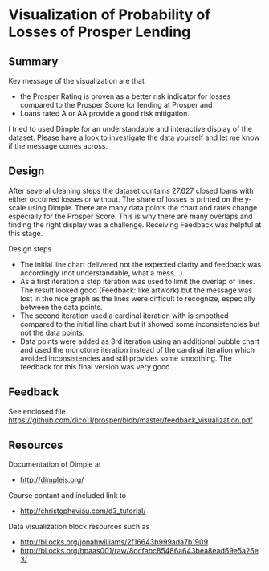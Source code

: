 # Visualization of Probability of Losses of Prosper Lending

## Summary

Key message of the visualization are that 
 - the Prosper Rating is proven as a better risk indicator for losses compared to the Prosper Score for lending at Prosper and 
 - Loans rated A or AA provide a good risk mitigation. 

I tried to used Dimple for an understandable and interactive display of the dataset. Please have a look to investigate the data yourself and let me know if the message comes across.

## Design 

After several cleaning steps the dataset contains 27.627 closed loans with either occurred losses or without. The share of losses is printed on the y-scale using Dimple. There are many data points the chart and rates change especially for the Prosper Score. This is why there are many overlaps and finding the right display was a challenge. Receiving Feedback was helpful at this stage. 

Design steps 
 - The initial line chart delivered not the expected clarity and feedback was accordingly (not understandable, what a mess…). 
 - As a first iteration a step iteration was used to limit the overlap of lines. The result looked good (Feedback: like artwork) but the message was lost in the nice graph as the lines were difficult to recognize, especially between the data points. 
 - The second iteration used a cardinal iteration with is smoothed compared to the initial line chart but it showed some inconsistencies but not the data points. 
 - Data points were added as 3rd iteration using an additional bubble chart and used the monotone iteration instead of the cardinal iteration which avoided inconsistencies and still provides some smoothing. The feedback for this final version was very good. 

## Feedback 

See enclosed file https://github.com/dico11/prosper/blob/master/feedback_visualization.pdf

## Resources 

Documentation of Dimple at
 - http://dimplejs.org/
 
Course contant and included link to
 - http://christopheviau.com/d3_tutorial/
 
Data visualization block resources such as 
 - http://bl.ocks.org/jonahwilliams/2f16643b999ada7b1909
 - http://bl.ocks.org/hpaas001/raw/8dcfabc85486a643bea8ead69e5a26e3/



